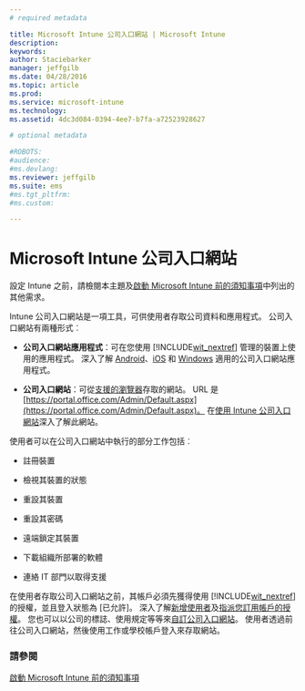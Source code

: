 ```yaml
---
# required metadata

title: Microsoft Intune 公司入口網站 | Microsoft Intune
description:
keywords:
author: Staciebarker
manager: jeffgilb
ms.date: 04/28/2016
ms.topic: article
ms.prod:
ms.service: microsoft-intune
ms.technology:
ms.assetid: 4dc3d084-0394-4ee7-b7fa-a72523928627

# optional metadata

#ROBOTS:
#audience:
#ms.devlang:
ms.reviewer: jeffgilb
ms.suite: ems
#ms.tgt_pltfrm:
#ms.custom:

---
```


# Microsoft Intune 公司入口網站

設定 Intune 之前，請檢閱本主題及[啟動 Microsoft Intune 前的須知事項](what-to-know-before-you-start-microsoft-intune.md)中列出的其他需求。

Intune 公司入口網站是一項工具，可供使用者存取公司資料和應用程式。 公司入口網站有兩種形式︰

-   **公司入口網站應用程式**：可在您使用 [!INCLUDE[wit_nextref](../includes/wit_nextref_md.md)] 管理的裝置上使用的應用程式。 深入了解 [Android](/Intune/EndUser/using-your-android-device-with-intune)、[iOS](/Intune/EndUser/using-your-ios-or-mac-os-x-device-with-intune) 和 [Windows](/Intune/EndUser/using-your-windows-device-with-intune) 適用的公司入口網站應用程式。


- **公司入口網站**：可從[支援的瀏覽器](supported-web-browsers.md)存取的網站。 URL 是 [https://portal.office.com/Admin/Default.aspx](https://portal.office.com/Admin/Default.aspx)。 在[使用 Intune 公司入口網站](/Intune/EndUser/using-the-intune-company-portal-website)深入了解此網站。

使用者可以在公司入口網站中執行的部分工作包括︰

-   註冊裝置

-   檢視其裝置的狀態

-   重設其裝置

-   重設其密碼

-   遠端鎖定其裝置

-   下載組織所部署的軟體

-   連絡 IT 部門以取得支援

在使用者存取公司入口網站之前，其帳戶必須先獲得使用 [!INCLUDE[wit_nextref](../includes/wit_nextref_md.md)] 的授權，並且登入狀態為 [已允許]。 深入了解[新增使用者](start-with-a-paid-subscription-to-microsoft-intune-step-3.md)及[指派您訂用帳戶的授權](start-with-a-paid-subscription-to-microsoft-intune-step-4.md)。 您也可以以公司的標誌、使用規定等等來[自訂公司入口網站](start-with-a-paid-subscription-to-microsoft-intune-step-7.md)。 使用者透過前往公司入口網站，然後使用工作或學校帳戶登入來存取網站。

### 請參閱
[啟動 Microsoft Intune 前的須知事項](what-to-know-before-you-start-microsoft-intune.md)


<!--HONumber=Jun16_HO2-->


